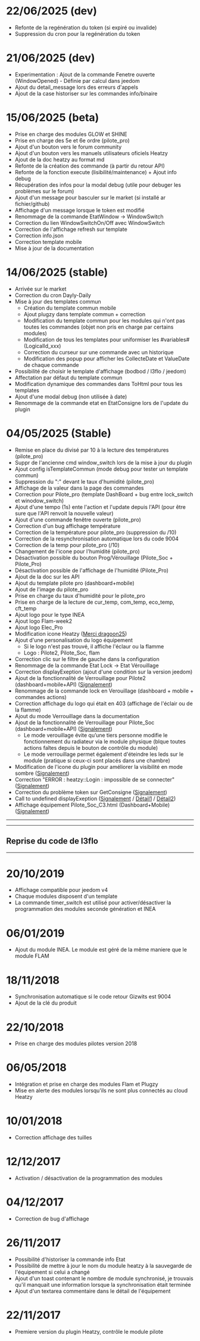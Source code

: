 # 22/06/2025 (dev)
- Refonte de la regénération du token (si expiré ou invalide)
- Suppression du cron pour la regénération du token

# 21/06/2025 (dev)
- Experimentation : Ajout de la commande Fenetre ouverte (WindowOpened) - Définie par calcul dans jeedom
- Ajout du detail_message lors des erreurs d'appels
- Ajout de la case historiser sur les commandes info/binaire

# 15/06/2025 (beta)
- Prise en charge des modules GLOW et SHINE
- Prise en charge des 5e et 6e ordre (pilote_pro)
- Ajout d'un bouton vers le forum community
- Ajout d'un bouton vers les manuels utilisateurs oficiels Heatzy
- Ajout de la doc heatzy au format md
- Refonte de la création des commande (à partir du retour API)
- Refonte de la fonction execute (lisibilité/maintenance) + Ajout info debug
- Récupération des infos pour la modal debug (utile pour debuger les problèmes sur le forum)
- Ajout d'un message pour basculer sur le market (si installé ar fichier/github)
- Affichage d'un message lorsque le token est modifié
- Renommage de la commande EtatWindow -> WindowSwitch
- Correction du lien WindowSwitchOn/Off avec WindowSwitch
- Correction de l'affichage refresh sur template
- Correction info.json
- Correction template mobile
- Mise à jour de la documentation

# 14/06/2025 (stable)
- Arrivée sur le market
- Correction du cron Dayly-Daily
- Mise à jour des templates commun
  - Création du template commun mobile
  - Ajout plugzy dans template commun + correction
  - Modification du template commun pour les modules qui n'ont pas toutes les commandes (objet non pris en charge par certains modules)
  - Modification de tous les templates pour uniformiser les #variables# (LogicalId_xxx)
  - Correction du curseur sur une commande avec un historique
  - Modification des popup pour afficher les CollecteDate et ValueDate de chaque commande
- Possibilité de choisir le template d'affichage (bodbod / l3flo / jeedom)
- Affectation par défaut du template commun
- Modification dynamique des commandes dans ToHtml pour tous les templates
- Ajout d'une modal debug (non utilisée à date)
- Renommage de la commande etat en EtatConsigne lors de l'update du plugin

# 04/05/2025 (Stable)
- Remise en place du divisé par 10 à la lecture des températures (pilote_pro)
- Suppr de l'ancienne cmd window_switch lors de la mise à jour du plugin
- Ajout config isTemplateCommun (mode debug pour tester un template commun)
- Suppression du ":" devant le taux d'humidité (pilote_pro)
- Affichage de la valeur dans la page des commandes
- Correction pour Pilote_pro (template DashBoard + bug entre lock_switch et winodow_switch)
- Ajout d'une tempo (1s) ente l'action et l'update depuis l'API (pour être sure que l'API renvoit la nouvelle valeur)
- Ajout d'une commande fenêtre ouverte (pilote_pro)
- Correction d'un bug affichage température
- Correction de la température pour pilote_pro (suppression du /10)
- Correction de la resynchronisation automatique lors du code 9004
- Correction de la temp pour pilote_pro (/10)
- Changement de l'icone pour l'humidité (pilote_pro)
- Désactivation possible du bouton Prog/Vérouillage (Pilote_Soc + Pilote_Pro)
- Désactivation possible de l'affichage de l'humidité (Pilote_Pro)
- Ajout de la doc sur les API
- Ajout du template pilote pro (dashboard+mobile)
- Ajout de l'image du pilote_pro
- Prise en charge du taux d'humidité pour le pilote_pro
- Prise en charge de la lecture de cur_temp, com_temp, eco_temp, cft_temp
- Ajout logo pour le type INEA
- Ajout logo Flam-week2
- Ajout logo Elec_Pro
- Modification icone Heatzy ([Merci dragoon25](https://community.jeedom.com/u/dragoon25/summary))
- Ajout d'une personalisation du logo équipement
  - Si le logo n'est pas trouvé, il affiche l'éclaur ou la flamme
  - Logo : Pilote2, Pilote_Soc, flam
- Correction clic sur le filtre de gauche dans la configuration
- Renommage de la commande Etat Lock -> Etat Vérouillage
- Correction displayExeption (ajout d'une condition sur la version jeedom) 
- Ajout de la fonctionnalité de Verrouillage pour Pilote2 (dashboard+mobile+API) ([Signalement](https://community.jeedom.com/t/resurrection-du-plugin-heatzy-mise-a-jour/136824/2?u=bodbod))
- Renommage de la commande lock en Verouillage (dashboard + mobile + commandes actions)
- Correction affichage du logo qui était en 403 (affichage de l'éclair ou de la flamme)
- Ajout du mode Verrouillage dans la documentation
- Ajout de la fonctionnalité de Verrouillage pour Pilote_Soc (dashboard+mobile+API) ([Signalement](https://community.jeedom.com/t/plugin-tiers-heatzy/54291/5?u=bodbod))
  - Le mode verouillage évite qu’une tiers personne modifie le fonctionnement du radiateur via le module physique (blque toutes actions faîtes depuis le bouton de contrôle du module)
  - Le mode verrouillage permet également d'éteindre les leds sur le module (pratique si ceux-ci sont placés dans une chambre)
- Modification de l'icone du plugin pour améliorer la visibilité en mode sombre ([Signalement](https://community.jeedom.com/t/plugin-tiers-heatzy/54291/3?u=bodbod))
- Correction "ERROR : heatzy::Login : impossible de se connecter" ([Signalement](https://community.jeedom.com/t/error-heatzy-login-impossible-de-se-connecter/129877))
- Correction du problème token sur GetConsigne ([Signalement](https://community.jeedom.com/t/probleme-token-depuis-le-passage-a-2024/118282))
- Call to undefined displayExeption ([Signalement](https://community.jeedom.com/t/lors-de-la-synchronisation-erreur-500-internal-server-error/134687/3?u=bodbod) / [Détail1](https://community.jeedom.com/t/correction-ajax-displayexeption-e-a-remplacer-par-displayexception-e-et-doc-absente-en-beta/105525) / [Détail2](https://community.jeedom.com/t/correction-ajax-displayexeption-e-a-remplacer-par-displayexception-e/105523))
- Affichage équipement Pilote_Soc_C3.html (Dashboard+Mobile) ([Signalement](https://community.jeedom.com/t/affichage-equipement/95357/4?u=bodbod))



---
---
Reprise du code de l3flo
---
---



# 20/10/2019

- Affichage compatible pour jeedom v4
- Chaque modules disposent d'un template
- La commande timer_switch est utilisé pour activer/désactiver la programmation des modules seconde génération et INEA
  
# 06/01/2019

- Ajout du module INEA. Le module est géré de la même maniere que le module FLAM

# 18/11/2018

- Synchronisation automatique si le code retour Gizwits est 9004
- Ajout de la clé du produit

# 22/10/2018

- Prise en charge des modules pilotes version 2018

# 06/05/2018

- Intégration et prise en charge des modules Flam et Plugzy
- Mise en alerte des modules lorsqu'ils ne sont plus connectés au cloud Heatzy

# 10/01/2018

- Correction affichage des tuilles

# 12/12/2017

- Activation / désactivation de la programmation des modules

# 04/12/2017

- Correction de bug d'affichage

# 26/11/2017

- Possibilité d'historiser la commande info Etat
- Possibilité de mettre à jour le nom du module heatzy à la sauvegarde de l'équipement si celui a changé
- Ajout d'un toast contenant le nombre de module synchronisé, je trouvais qu'il manquait une information lorsque la synchronisation était terminée
- Ajout d'un textarea commentaire dans le détail de l'équipement

# 22/11/2017

- Premiere version du plugin Heatzy, contrôle le module pilote
